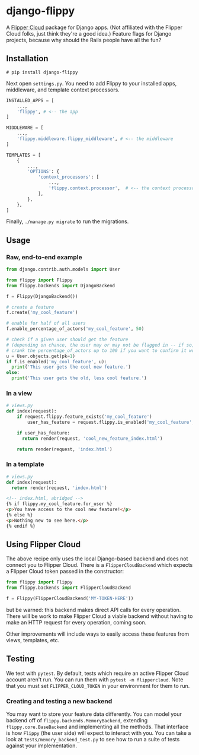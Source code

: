 # django-flippy

A [Flipper Cloud](https://www.flippercloud.io/) package for Django apps.
(Not affiliated with the Flipper Cloud folks, just think they're a good idea.)
Feature flags for Django projects, because why should the Rails people have all the fun?

## Installation

```ShellSession
# pip install django-flippy
```

Next open `settings.py`.
You need to add Flippy to your installed apps, middleware, and template context processors.

```python
INSTALLED_APPS = [
    ...,
    'flippy', # <-- the app
]

MIDDLEWARE = [
    ...,
    'flippy.middleware.flippy_middleware', # <-- the middleware
]

TEMPLATES = [
    {
        ...,
        'OPTIONS': {
            'context_processors': [
                ...,
                'flippy.context.processor',  # <-- the context processor
            ],
        },
    },
]
```

Finally, `./manage.py migrate` to run the migrations.

## Usage

### Raw, end-to-end example

```python
from django.contrib.auth.models import User

from flippy import Flippy
from flippy.backends import DjangoBackend

f = Flippy(DjangoBackend())

# create a feature
f.create('my_cool_feature')

# enable for half of all users
f.enable_percentage_of_actors('my_cool_feature', 50)

# check if a given user should get the feature
# (depending on chance, the user may or may not be flagged in -- if so,
# crank the percentage_of_actors up to 100 if you want to confirm it worked)
u = User.objects.get(pk=1)
if f.is_enabled('my_cool_feature', u):
  print('This user gets the cool new feature.')
else:
  print('This user gets the old, less cool feature.')
```

### In a view

```python
# views.py
def index(request):
    if request.flippy.feature_exists('my_cool_feature')
        user_has_feature = request.flippy.is_enabled('my_cool_feature', request.user)

    if user_has_feature:
      return render(request, 'cool_new_feature_index.html')

    return render(request, 'index.html')
```

### In a template

```python
# views.py
def index(request):
  return render(request, 'index.html')
```

```html
<!-- index.html, abridged -->
{% if flippy.my_cool_feature.for_user %}
<p>You have access to the cool new feature!</p>
{% else %}
<p>Nothing new to see here.</p>
{% endif %}
```

## Using Flipper Cloud

The above recipe only uses the local Django-based backend and does not connect you to
Flipper Cloud. There is a `FlipperCloudBackend` which expects a Flipper Cloud token
passed in the constructor:

```python
from flippy import Flippy
from flippy.backends import FlipperCloudBackend

f = Flippy(FlipperCloudBackend('MY-TOKEN-HERE'))
```

but be warned: this backend makes direct API calls for every operation. There will
be work to make Flipper Cloud a viable backend without having to make an HTTP request
for every operation, coming soon.

Other improvements will include ways to easily access these features from views,
templates, etc.

## Testing

We test with `pytest`.
By default, tests which require an active Flipper Cloud account aren't run.
You can run them with `pytest -m flippercloud`.
Note that you must set `FLIPPER_CLOUD_TOKEN` in your environment for them to run.

### Creating and testing a new backend

You may want to store your feature data differently. You can model your backend
off of `flippy.backends.MemoryBackend`, extending `flippy.core.BaseBackend` and
implementing all the methods. That interface is how `Flippy` (the user side) will
expect to interact with you. You can take a look at `tests/memory_backend_test.py`
to see how to run a suite of tests against your implementation.
